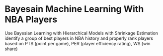 # Bayesain Machine Learning With NBA Players
 Use Bayesian Learning with Hierarchical Models with Shrinkage Estimation identify a group of best players in NBA history and properly rank players based on PTS (point per game), PER (player efficiency rating), WS (win share)
